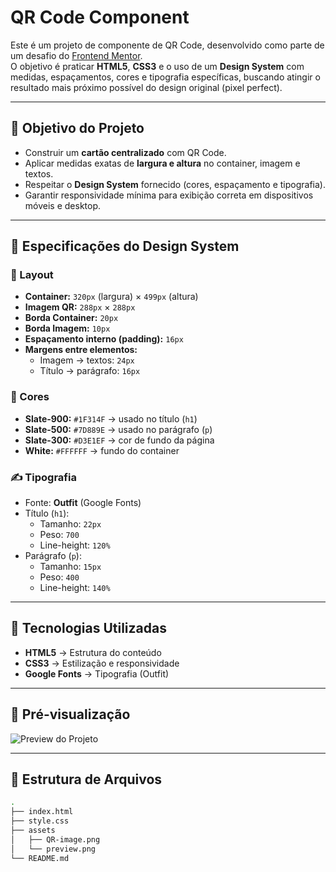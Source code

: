 # QR Code Component

Este é um projeto de componente de QR Code, desenvolvido como parte de um desafio do [Frontend Mentor](https://www.frontendmentor.io/).  
O objetivo é praticar **HTML5**, **CSS3** e o uso de um **Design System** com medidas, espaçamentos, cores e tipografia específicas, buscando atingir o resultado mais próximo possível do design original (pixel perfect).

---

## 🎯 Objetivo do Projeto
- Construir um **cartão centralizado** com QR Code.  
- Aplicar medidas exatas de **largura e altura** no container, imagem e textos.  
- Respeitar o **Design System** fornecido (cores, espaçamento e tipografia).  
- Garantir responsividade mínima para exibição correta em dispositivos móveis e desktop.

---

## 📐 Especificações do Design System

### 📏 Layout
- **Container:** `320px` (largura) × `499px` (altura)  
- **Imagem QR:** `288px` × `288px`  
- **Borda Container:** `20px`  
- **Borda Imagem:** `10px`  
- **Espaçamento interno (padding):** `16px`  
- **Margens entre elementos:**  
  - Imagem → textos: `24px`  
  - Título → parágrafo: `16px`  

### 🎨 Cores
- **Slate-900:** `#1F314F` → usado no título (`h1`)  
- **Slate-500:** `#7D889E` → usado no parágrafo (`p`)  
- **Slate-300:** `#D3E1EF` → cor de fundo da página  
- **White:** `#FFFFFF` → fundo do container  

### ✍️ Tipografia
- Fonte: **Outfit** (Google Fonts)  
- Título (`h1`):  
  - Tamanho: `22px`  
  - Peso: `700`  
  - Line-height: `120%`  
- Parágrafo (`p`):  
  - Tamanho: `15px`  
  - Peso: `400`  
  - Line-height: `140%`  

---

## 🚀 Tecnologias Utilizadas
- **HTML5** → Estrutura do conteúdo  
- **CSS3** → Estilização e responsividade  
- **Google Fonts** → Tipografia (Outfit)

---

## 📸 Pré-visualização
![Preview do Projeto](./assets/preview.png)

---

## 📂 Estrutura de Arquivos
```bash
.
├── index.html
├── style.css
├── assets
│   ├── QR-image.png
│   └── preview.png
└── README.md
